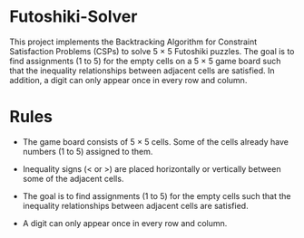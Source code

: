 # Futoshiki-Solver
This project implements the Backtracking Algorithm for Constraint Satisfaction Problems (CSPs) to solve 5 × 5 Futoshiki puzzles. The goal is to find assignments (1 to 5) for the empty cells on a 5 × 5 game board such that the inequality relationships between adjacent cells are satisfied. In addition, a digit can only appear once in every row and column.

# Rules
- The game board consists of 5 × 5 cells. Some of the cells already have numbers (1 to 5) assigned to them.

- Inequality signs (< or >) are placed horizontally or vertically between some of the adjacent cells.

- The goal is to find assignments (1 to 5) for the empty cells such that the inequality relationships between adjacent cells are satisfied.

- A digit can only appear once in every row and column.

